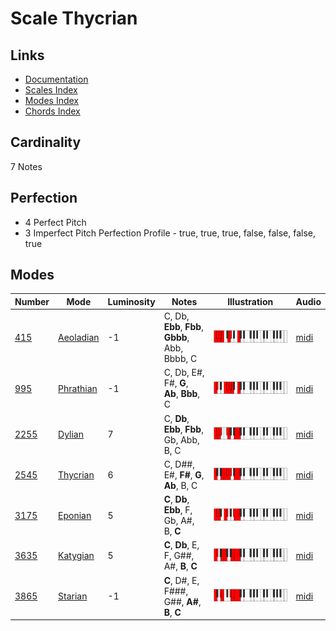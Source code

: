 # Scale Thycrian

## Links

- [Documentation](README.md)
- [Scales Index](Scales.md)
- [Modes Index](Modes.md)
- [Chords Index](Chords.md)

## Cardinality

7 Notes

## Perfection

- 4 Perfect Pitch
- 3 Imperfect Pitch
Perfection Profile - true, true, true, false, false, false, true

## Modes

| Number | Mode | Luminosity | Notes | Illustration | Audio |
|--------|------|------------|-------|--------------|-------|
| [415](https://ianring.com/musictheory/scales/415) | [Aeoladian](ModeAeoladian.md) | -1 | C, Db, **Ebb**, **Fbb**, **Gbbb**, Abb, Bbbb, C | ![CNaturalAeoladian](ModeCNaturalAeoladian.png) | [midi](https://github.com/edipermadi/music/blob/main/docs/ModeCNaturalAeoladian.mid?raw=true) | 
| [995](https://ianring.com/musictheory/scales/995) | [Phrathian](ModePhrathian.md) | -1 | C, Db, E#, F#, **G**, **Ab**, **Bbb**, C | ![CNaturalPhrathian](ModeCNaturalPhrathian.png) | [midi](https://github.com/edipermadi/music/blob/main/docs/ModeCNaturalPhrathian.mid?raw=true) | 
| [2255](https://ianring.com/musictheory/scales/2255) | [Dylian](ModeDylian.md) | 7 | C, **Db**, **Ebb**, **Fbb**, Gb, Abb, B, C | ![CNaturalDylian](ModeCNaturalDylian.png) | [midi](https://github.com/edipermadi/music/blob/main/docs/ModeCNaturalDylian.mid?raw=true) | 
| [2545](https://ianring.com/musictheory/scales/2545) | [Thycrian](ModeThycrian.md) | 6 | C, D##, E#, **F#**, **G**, **Ab**, B, C | ![CNaturalThycrian](ModeCNaturalThycrian.png) | [midi](https://github.com/edipermadi/music/blob/main/docs/ModeCNaturalThycrian.mid?raw=true) | 
| [3175](https://ianring.com/musictheory/scales/3175) | [Eponian](ModeEponian.md) | 5 | **C**, **Db**, **Ebb**, F, Gb, A#, B, **C** | ![CNaturalEponian](ModeCNaturalEponian.png) | [midi](https://github.com/edipermadi/music/blob/main/docs/ModeCNaturalEponian.mid?raw=true) | 
| [3635](https://ianring.com/musictheory/scales/3635) | [Katygian](ModeKatygian.md) | 5 | **C**, **Db**, E, F, G##, A#, **B**, **C** | ![CNaturalKatygian](ModeCNaturalKatygian.png) | [midi](https://github.com/edipermadi/music/blob/main/docs/ModeCNaturalKatygian.mid?raw=true) | 
| [3865](https://ianring.com/musictheory/scales/3865) | [Starian](ModeStarian.md) | -1 | **C**, D#, E, F###, G##, **A#**, **B**, **C** | ![CNaturalStarian](ModeCNaturalStarian.png) | [midi](https://github.com/edipermadi/music/blob/main/docs/ModeCNaturalStarian.mid?raw=true) | 
